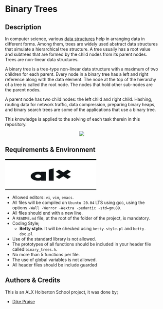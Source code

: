 # Binary Trees

## Description
In computer science, various [data structures](https://www.upgrad.com/blog/data-structure-project-ideas-beginners/) help in arranging data in different forms. Among them, trees are widely used abstract data structures that simulate a hierarchical tree structure. A tree usually has a root value and subtrees that are formed by the child nodes from its parent nodes. Trees are non-linear data structures.

A binary tree is a tree-type non-linear data structure with a maximum of two children for each parent. Every node in a binary tree has a left and right reference along with the data element. The node at the top of the hierarchy of a tree is called the root node. The nodes that hold other sub-nodes are the parent nodes.

A parent node has two child nodes: the left child and right child. Hashing, routing data for network traffic, data compression, preparing binary heaps, and binary search trees are some of the applications that use a binary tree.

This knowledge is applied to the solving of each task therein in this repository.

<p align="center">
<img src="https://www.upgrad.com/blog/wp-content/uploads/2020/09/Picture1-1.jpg" width="" height="" />
</p>

## Requirements & Environment

<img src="https://github.com/TosinISOGUN/TosinISOGUN/blob/main/ALX.jpeg?raw=true" width="300" height="100" />

- Allowed editors: `vi`, `vim`, `emacs`.
- All files will be compiled on `Ubuntu 20.04` LTS using gcc, using the options `-Wall -Werror -Wextra -pedantic -std=gnu89`.
- All files should end with a new line.
- A `README.md` file, at the root of the folder of the project, is mandatory.
- Coding Style;
  - **Betty style**. It will be checked using `betty-style.pl` and `betty-doc.pl`
- Use of the standard library is not allowed.
- The prototypes of all functions should be included in your header file called `binary_trees.h`.
- No more than 5 functions per file.
- The use of global variables is not allowed.
- All header files should be include guarded


## Authors & Credits
This is an ALX Holberton School project, it was done by;

- [Dike Praise](https://@github.com/freedompraise)